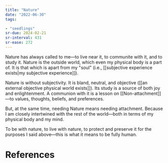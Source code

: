 ```yaml
---
title: "Nature"
date: "2022-06-30"
tags:

- "seedlings"
sr-due: 2024-02-21
sr-interval: 431
sr-ease: 272
---
```


Nature has always called to me—to live near it, to communite with it, and to study it. Nature is the outside world, which even my physical body is a part of. It is that which is apart from my "soul" (i.e., [[subjective experience exists|my subjective experience]]).

Nature  is without subjectivity. It is bland, neutral, and objective ([[an external objective physical world exists]]). Its study is a source of both joy and enlightenment. A communion with it is a lesson on [[Non-attachment]]—to values, thoughts, beliefs, and preferences.

But, at the same time, needing Nature means needing attachment. Because I am closely intertwined with the rest of the world—both in terms of my physical body and my mind.

To be with nature, to live with nature, to protect and preserve it for the purposes I said above—this is what it means to be fully human.

# References